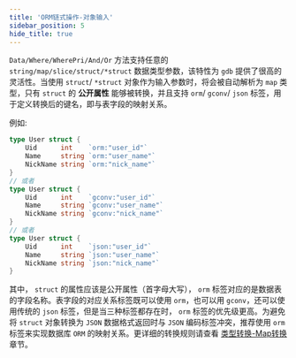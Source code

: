 ```yaml
---
title: 'ORM链式操作-对象输入'
sidebar_position: 5
hide_title: true
---
```


`Data/Where/WherePri/And/Or` 方法支持任意的 `string/map/slice/struct/*struct` 数据类型参数，该特性为 `gdb` 提供了很高的灵活性。当使用 `struct`/ `*struct` 对象作为输入参数时，将会被自动解析为 `map` 类型，只有 `struct` 的 **公开属性** 能够被转换，并且支持 `orm`/ `gconv`/ `json` 标签，用于定义转换后的键名，即与表字段的映射关系。

例如:

```go
type User struct {
    Uid      int    `orm:"user_id"`
    Name     string `orm:"user_name"`
    NickName string `orm:"nick_name"`
}
// 或者
type User struct {
    Uid      int    `gconv:"user_id"`
    Name     string `gconv:"user_name"`
    NickName string `gconv:"nick_name"`
}
// 或者
type User struct {
    Uid      int    `json:"user_id"`
    Name     string `json:"user_name"`
    NickName string `json:"nick_name"`
}
```

其中， `struct` 的属性应该是公开属性（首字母大写）， `orm` 标签对应的是数据表的字段名称。表字段的对应关系标签既可以使用 `orm`，也可以用 `gconv`，还可以使用传统的 `json` 标签，但是当三种标签都存在时， `orm` 标签的优先级更高。为避免将 `struct` 对象转换为 `JSON` 数据格式返回时与 `JSON` 编码标签冲突，推荐使用 `orm` 标签来实现数据库 `ORM` 的映射关系。更详细的转换规则请查看 [类型转换-Map转换](/docs/核心组件/类型转换/类型转换-Map转换) 章节。